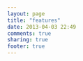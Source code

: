 ```yaml
---
layout: page
title: "features"
date: 2013-04-03 22:49
comments: true
sharing: true
footer: true
---
```

